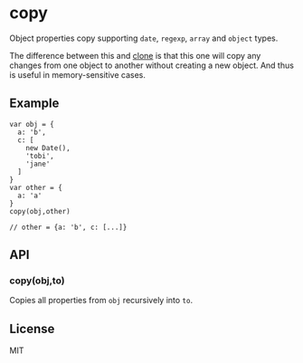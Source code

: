 
# copy

  Object properties copy supporting `date`, `regexp`, `array` and `object` types.

  The difference between this and [clone](https://github.com/component/clone) is that this one will copy any changes from one object to another without creating a new object. And thus is useful in memory-sensitive cases.

## Example

    var obj = {
      a: 'b',
      c: [
        new Date(),
        'tobi',
        'jane'
      ]
    }
    var other = {
      a: 'a'
    }
    copy(obj,other)

    // other = {a: 'b', c: [...]}

## API

### copy(obj,to)

  Copies all properties from `obj` recursively into `to`.

## License

  MIT
